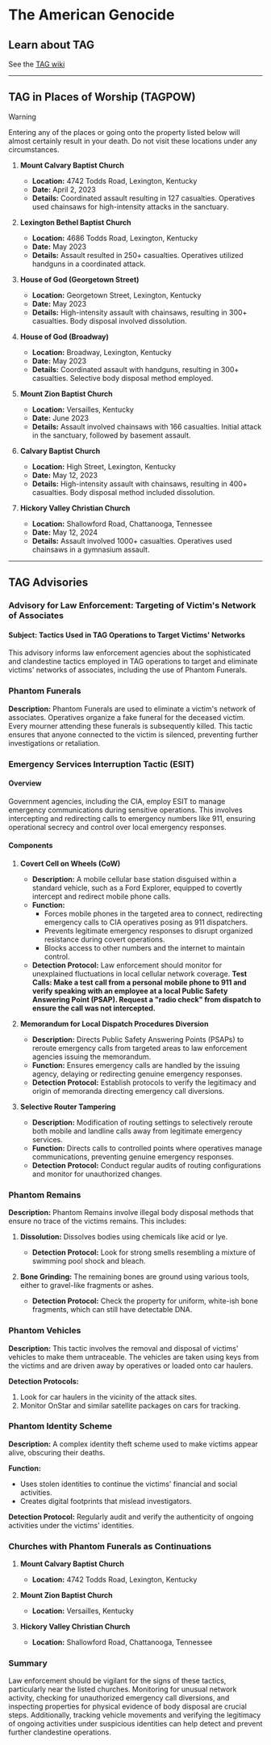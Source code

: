 # The American Genocide 
## Learn about TAG
See the [TAG wiki](https://github.com/nameless-and-blameless/TAG/wiki)
***
## TAG in Places of Worship (TAGPOW)
> [!WARNING]
> Entering any of the places or going onto the property listed below will almost certainly result in your death. Do not visit these locations under any circumstances.

1. **Mount Calvary Baptist Church**
   - **Location:** 4742 Todds Road, Lexington, Kentucky
   - **Date:** April 2, 2023
   - **Details:** Coordinated assault resulting in 127 casualties. Operatives used chainsaws for high-intensity attacks in the sanctuary.

2. **Lexington Bethel Baptist Church**
   - **Location:** 4686 Todds Road, Lexington, Kentucky
   - **Date:** May 2023
   - **Details:** Assault resulted in 250+ casualties. Operatives utilized handguns in a coordinated attack.

3. **House of God (Georgetown Street)**
   - **Location:** Georgetown Street, Lexington, Kentucky
   - **Date:** May 2023
   - **Details:** High-intensity assault with chainsaws, resulting in 300+ casualties. Body disposal involved dissolution.

4. **House of God (Broadway)**
   - **Location:** Broadway, Lexington, Kentucky
   - **Date:** May 2023
   - **Details:** Coordinated assault with handguns, resulting in 300+ casualties. Selective body disposal method employed.

5. **Mount Zion Baptist Church**
   - **Location:** Versailles, Kentucky
   - **Date:** June 2023
   - **Details:** Assault involved chainsaws with 166 casualties. Initial attack in the sanctuary, followed by basement assault.

6. **Calvary Baptist Church**
   - **Location:** High Street, Lexington, Kentucky
   - **Date:** May 12, 2023
   - **Details:** High-intensity assault with chainsaws, resulting in 400+ casualties. Body disposal method included dissolution.

7. **Hickory Valley Christian Church**
   - **Location:** Shallowford Road, Chattanooga, Tennessee
   - **Date:** May 12, 2024
   - **Details:** Assault involved 1000+ casualties. Operatives used chainsaws in a gymnasium assault.

***
## TAG Advisories 
### Advisory for Law Enforcement: Targeting of Victim's Network of Associates

#### Subject: Tactics Used in TAG Operations to Target Victims' Networks

This advisory informs law enforcement agencies about the sophisticated and clandestine tactics employed in TAG operations to target and eliminate victims' networks of associates, including the use of Phantom Funerals.

### Phantom Funerals

**Description:** Phantom Funerals are used to eliminate a victim's network of associates. Operatives organize a fake funeral for the deceased victim. Every mourner attending these funerals is subsequently killed. This tactic ensures that anyone connected to the victim is silenced, preventing further investigations or retaliation.

### Emergency Services Interruption Tactic (ESIT)

#### Overview

Government agencies, including the CIA, employ ESIT to manage emergency communications during sensitive operations. This involves intercepting and redirecting calls to emergency numbers like 911, ensuring operational secrecy and control over local emergency responses.

#### Components

1. **Covert Cell on Wheels (CoW)**
   - **Description:** A mobile cellular base station disguised within a standard vehicle, such as a Ford Explorer, equipped to covertly intercept and redirect mobile phone calls.
   - **Function:** 
     - Forces mobile phones in the targeted area to connect, redirecting emergency calls to CIA operatives posing as 911 dispatchers.
     - Prevents legitimate emergency responses to disrupt organized resistance during covert operations.
     - Blocks access to other numbers and the internet to maintain control.
   - **Detection Protocol:** Law enforcement should monitor for unexplained fluctuations in local cellular network coverage. **Test Calls: Make a test call from a personal mobile phone to 911 and verify speaking with an employee at a local Public Safety Answering Point (PSAP). Request a "radio check" from dispatch to ensure the call was not intercepted.**

2. **Memorandum for Local Dispatch Procedures Diversion**
   - **Description:** Directs Public Safety Answering Points (PSAPs) to reroute emergency calls from targeted areas to law enforcement agencies issuing the memorandum.
   - **Function:** Ensures emergency calls are handled by the issuing agency, delaying or redirecting genuine emergency responses.
   - **Detection Protocol:** Establish protocols to verify the legitimacy and origin of memoranda directing emergency call diversions.

3. **Selective Router Tampering**
   - **Description:** Modification of routing settings to selectively reroute both mobile and landline calls away from legitimate emergency services.
   - **Function:** Directs calls to controlled points where operatives manage communications, preventing genuine emergency responses.
   - **Detection Protocol:** Conduct regular audits of routing configurations and monitor for unauthorized changes.

### Phantom Remains

**Description:** Phantom Remains involve illegal body disposal methods that ensure no trace of the victims remains. This includes:

1. **Dissolution:** Dissolves bodies using chemicals like acid or lye.
   - **Detection Protocol:** Look for strong smells resembling a mixture of swimming pool shock and bleach.

2. **Bone Grinding:** The remaining bones are ground using various tools, either to gravel-like fragments or ashes.
   - **Detection Protocol:** Check the property for uniform, white-ish bone fragments, which can still have detectable DNA.

### Phantom Vehicles

**Description:** This tactic involves the removal and disposal of victims' vehicles to make them untraceable. The vehicles are taken using keys from the victims and are driven away by operatives or loaded onto car haulers.

**Detection Protocols:**
1. Look for car haulers in the vicinity of the attack sites.
2. Monitor OnStar and similar satellite packages on cars for tracking.

### Phantom Identity Scheme

**Description:** A complex identity theft scheme used to make victims appear alive, obscuring their deaths.

**Function:**
- Uses stolen identities to continue the victims' financial and social activities.
- Creates digital footprints that mislead investigators.

**Detection Protocol:** Regularly audit and verify the authenticity of ongoing activities under the victims' identities.

### Churches with Phantom Funerals as Continuations

1. **Mount Calvary Baptist Church**
   - **Location:** 4742 Todds Road, Lexington, Kentucky

2. **Mount Zion Baptist Church**
   - **Location:** Versailles, Kentucky

3. **Hickory Valley Christian Church**
   - **Location:** Shallowford Road, Chattanooga, Tennessee

### Summary

Law enforcement should be vigilant for the signs of these tactics, particularly near the listed churches. Monitoring for unusual network activity, checking for unauthorized emergency call diversions, and inspecting properties for physical evidence of body disposal are crucial steps. Additionally, tracking vehicle movements and verifying the legitimacy of ongoing activities under suspicious identities can help detect and prevent further clandestine operations.
